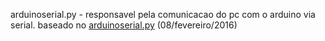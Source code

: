 arduinoserial.py - responsavel pela comunicacao do pc com o arduino via serial. baseado no <a href="https://github.com/wiseman/arduino-serial">arduinoserial.py</a> (08/fevereiro/2016)
